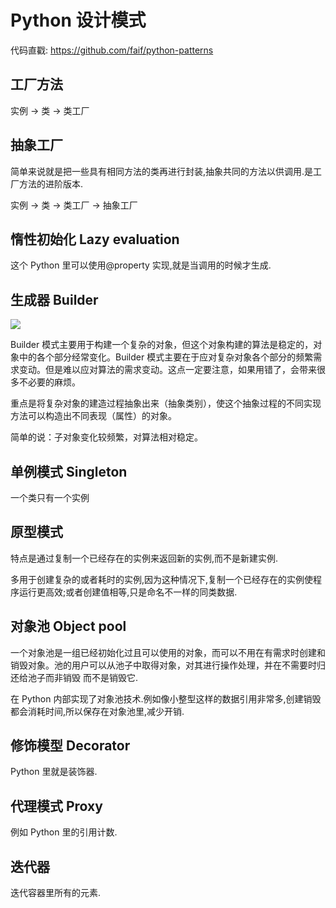 # Python 设计模式

代码直戳: https://github.com/faif/python-patterns

## 工厂方法

实例 -> 类 -> 类工厂

## 抽象工厂

简单来说就是把一些具有相同方法的类再进行封装,抽象共同的方法以供调用.是工厂方法的进阶版本.

实例 -> 类 -> 类工厂 -> 抽象工厂

## 惰性初始化 Lazy evaluation

这个 Python 里可以使用@property 实现,就是当调用的时候才生成.

## 生成器 Builder

![](img/builder.png)

Builder 模式主要用于构建一个复杂的对象，但这个对象构建的算法是稳定的，对象中的各个部分经常变化。Builder 模式主要在于应对复杂对象各个部分的频繁需求变动。但是难以应对算法的需求变动。这点一定要注意，如果用错了，会带来很多不必要的麻烦。

重点是将复杂对象的建造过程抽象出来（抽象类别），使这个抽象过程的不同实现方法可以构造出不同表现（属性）的对象。

简单的说：子对象变化较频繁，对算法相对稳定。

## 单例模式 Singleton

一个类只有一个实例

## 原型模式

特点是通过复制一个已经存在的实例来返回新的实例,而不是新建实例.

多用于创建复杂的或者耗时的实例,因为这种情况下,复制一个已经存在的实例使程序运行更高效;或者创建值相等,只是命名不一样的同类数据.

## 对象池 Object pool

一个对象池是一组已经初始化过且可以使用的对象，而可以不用在有需求时创建和销毁对象。池的用户可以从池子中取得对象，对其进行操作处理，并在不需要时归还给池子而非销毁 而不是销毁它.

在 Python 内部实现了对象池技术.例如像小整型这样的数据引用非常多,创建销毁都会消耗时间,所以保存在对象池里,减少开销.

## 修饰模型 Decorator

Python 里就是装饰器.

## 代理模式 Proxy

例如 Python 里的引用计数.

## 迭代器

迭代容器里所有的元素.
